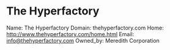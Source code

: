 
# The Hyperfactory

Name: The Hyperfactory
Domain: thehyperfactory.com
Home: http://www.thehyperfactory.com/home.html
Email: info@thehyperfactory.com
Owned_by: Meredith Corporation
